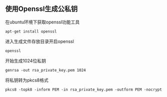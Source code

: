 ## 使用Openssl生成公私钥

在ubuntu环境下获取openssl功能工具

```
apt-get install openssl
```

进入生成文件存放目录开启openssl

```
openssl
```

开始生成1024位私钥

```
genrsa -out rsa_private_key.pem 1024
```

将私钥转为pkcs8格式

```
pkcs8 -topk8 -inform PEM -in rsa_private_key.pem -outform PEM -nocrypt
```



